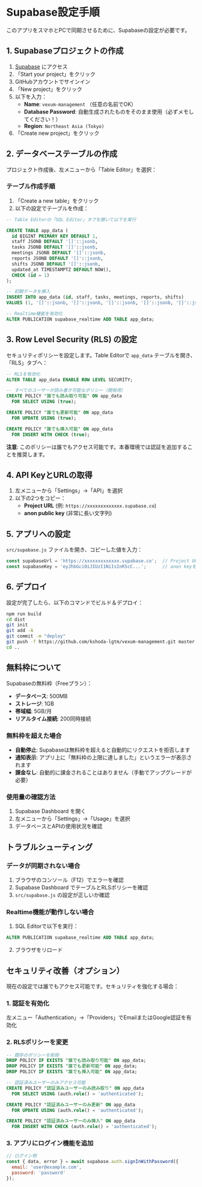 # Supabase設定手順

このアプリをスマホとPCで同期させるために、Supabaseの設定が必要です。

## 1. Supabaseプロジェクトの作成

1. [Supabase](https://supabase.com/) にアクセス
2. 「Start your project」をクリック
3. GitHubアカウントでサインイン
4. 「New project」をクリック
5. 以下を入力：
   - **Name**: `vexum-management` （任意の名前でOK）
   - **Database Password**: 自動生成されたものをそのまま使用（必ずメモしてください！）
   - **Region**: `Northeast Asia (Tokyo)`
6. 「Create new project」をクリック

## 2. データベーステーブルの作成

プロジェクト作成後、左メニューから「Table Editor」を選択：

### テーブル作成手順

1. 「Create a new table」をクリック
2. 以下の設定でテーブルを作成：

```sql
-- Table Editorの「SQL Editor」タブを開いて以下を実行

CREATE TABLE app_data (
  id BIGINT PRIMARY KEY DEFAULT 1,
  staff JSONB DEFAULT '[]'::jsonb,
  tasks JSONB DEFAULT '[]'::jsonb,
  meetings JSONB DEFAULT '[]'::jsonb,
  reports JSONB DEFAULT '[]'::jsonb,
  shifts JSONB DEFAULT '[]'::jsonb,
  updated_at TIMESTAMPTZ DEFAULT NOW(),
  CHECK (id = 1)
);

-- 初期データを挿入
INSERT INTO app_data (id, staff, tasks, meetings, reports, shifts)
VALUES (1, '[]'::jsonb, '[]'::jsonb, '[]'::jsonb, '[]'::jsonb, '[]'::jsonb);

-- Realtime機能を有効化
ALTER PUBLICATION supabase_realtime ADD TABLE app_data;
```

## 3. Row Level Security (RLS) の設定

セキュリティポリシーを設定します。Table Editorで `app_data` テーブルを開き、「RLS」タブへ：

```sql
-- RLSを有効化
ALTER TABLE app_data ENABLE ROW LEVEL SECURITY;

-- すべてのユーザーが読み書き可能なポリシー（開発用）
CREATE POLICY "誰でも読み取り可能" ON app_data
  FOR SELECT USING (true);

CREATE POLICY "誰でも更新可能" ON app_data
  FOR UPDATE USING (true);

CREATE POLICY "誰でも挿入可能" ON app_data
  FOR INSERT WITH CHECK (true);
```

**注意**: このポリシーは誰でもアクセス可能です。本番環境では認証を追加することを推奨します。

## 4. API KeyとURLの取得

1. 左メニューから「Settings」→「API」を選択
2. 以下の2つをコピー：
   - **Project URL** (例: `https://xxxxxxxxxxxxx.supabase.co`)
   - **anon public key** (非常に長い文字列)

## 5. アプリへの設定

`src/supabase.js` ファイルを開き、コピーした値を入力：

```javascript
const supabaseUrl = 'https://xxxxxxxxxxxxx.supabase.co';  // Project URLを入力
const supabaseKey = 'eyJhbGciOiJIUzI1NiIsInR5cC...';      // anon keyを入力
```

## 6. デプロイ

設定が完了したら、以下のコマンドでビルド＆デプロイ：

```bash
npm run build
cd dist
git init
git add -A
git commit -m "deploy"
git push -f https://github.com/kshoda-lgtm/vexum-management.git master:gh-pages
cd ..
```

## 無料枠について

Supabaseの無料枠（Freeプラン）：
- **データベース**: 500MB
- **ストレージ**: 1GB
- **帯域幅**: 5GB/月
- **リアルタイム接続**: 200同時接続

### 無料枠を超えた場合

- **自動停止**: Supabaseは無料枠を超えると自動的にリクエストを拒否します
- **通知表示**: アプリ上に「無料枠の上限に達しました」というエラーが表示されます
- **課金なし**: 自動的に課金されることはありません（手動でアップグレードが必要）

### 使用量の確認方法

1. Supabase Dashboard を開く
2. 左メニューから「Settings」→「Usage」を選択
3. データベースとAPIの使用状況を確認

## トラブルシューティング

### データが同期されない場合

1. ブラウザのコンソール（F12）でエラーを確認
2. Supabase Dashboard でテーブルとRLSポリシーを確認
3. `src/supabase.js` の設定が正しいか確認

### Realtime機能が動作しない場合

1. SQL Editorで以下を実行：
```sql
ALTER PUBLICATION supabase_realtime ADD TABLE app_data;
```

2. ブラウザをリロード

## セキュリティ改善（オプション）

現在の設定では誰でもアクセス可能です。セキュリティを強化する場合：

### 1. 認証を有効化

左メニュー「Authentication」→「Providers」でEmailまたはGoogle認証を有効化

### 2. RLSポリシーを変更

```sql
-- 既存のポリシーを削除
DROP POLICY IF EXISTS "誰でも読み取り可能" ON app_data;
DROP POLICY IF EXISTS "誰でも更新可能" ON app_data;
DROP POLICY IF EXISTS "誰でも挿入可能" ON app_data;

-- 認証済みユーザーのみアクセス可能
CREATE POLICY "認証済みユーザーのみ読み取り" ON app_data
  FOR SELECT USING (auth.role() = 'authenticated');

CREATE POLICY "認証済みユーザーのみ更新" ON app_data
  FOR UPDATE USING (auth.role() = 'authenticated');

CREATE POLICY "認証済みユーザーのみ挿入" ON app_data
  FOR INSERT WITH CHECK (auth.role() = 'authenticated');
```

### 3. アプリにログイン機能を追加

```javascript
// ログイン例
const { data, error } = await supabase.auth.signInWithPassword({
  email: 'user@example.com',
  password: 'password'
});
```
